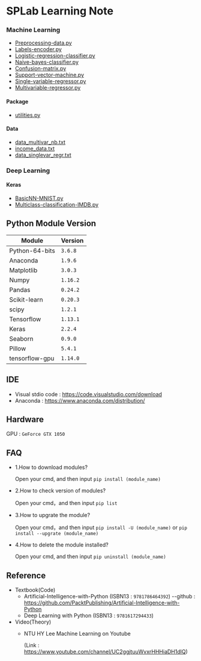# SPLab Learning Note
### Machine Learning
* [Preprocessing-data.py](ML/Preprocessing-data.py)
* [Labels-encoder.py](ML/Labels-encoder.py)
* [Logistic-regression-classifier.py](ML/Logistic-regression-classifier.py)
* [Naive-bayes-classifier.py](ML/Naive-bayes-classifier.py)
* [Confusion-matrix.py](ML/Confusion-matrix.py)
* [Support-vector-machine.py](ML/Support-vector-machine.py)
* [Single-variable-regressor.py](ML/Single-variable-regressor.py)
* [Multivariable-regressor.py](ML/Multivariable-regressor.py)
#### Package
* [utilities.py](ML/Package/utilities.py)
#### Data
* [data_multivar_nb.txt](ML/data/data_multivar_nb.txt)
* [income_data.txt](ML/data/income_data.txt)
* [data_singlevar_regr.txt](ML/data/data_singlevar_regr.txt)
### Deep Learning
#### Keras
* [BasicNN-MNIST.py](DL/BasicNN-MNIST.py)
* [Multiclass-classification-IMDB.py](DL/Multiclass-classification-IMDB.py)

## Python Module Version
|Module|Version|
|-|-|
|Python-64-bits|`3.6.8`|
|Anaconda|`1.9.6`|
|Matplotlib|`3.0.3`|
|Numpy|`1.16.2`|
|Pandas|`0.24.2`|
|Scikit-learn|`0.20.3`|
|scipy|`1.2.1`|
|Tensorflow|`1.13.1`|
|Keras|`2.2.4`|
|Seaborn|`0.9.0`|
|Pillow|`5.4.1`|
|tensorflow-gpu|`1.14.0`|

## IDE 
 * Visual stdio code : https://code.visualstudio.com/download
 * Anaconda : https://www.anaconda.com/distribution/

## Hardware
GPU :  `GeForce GTX 1050`

## FAQ 
* 1.How to download modules?

   Open your cmd, and then input `pip install (module_name)`

* 2.How to check version of modules?

   Open your cmd，and then input `pip list`
   
* 3.How to upgrate the module?

   Open your cmd，and then input `pip install -U (module_name)` or `pip install --upgrate (module_name)`
   
* 4.How to delete the module installed?

   Open your cmd, and then input `pip uninstall (module_name)`

## Reference
* Textbook(Code)
  - Artificial-Intelligence-with-Python (ISBN13 : `9781786464392`)
  --github : https://github.com/PacktPublishing/Artificial-Intelligence-with-Python
  - Deep Learning with Python (ISBN13 : `9781617294433`)
* Video(Theory)
  - NTU HY Lee Machine Learning on Youtube 
  
    (Link : https://www.youtube.com/channel/UC2ggjtuuWvxrHHHiaDH1dlQ)
